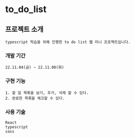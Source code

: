# to_do_list


## 프로젝트 소개

```
typescript 학습을 위해 진행한 to do list 웹 미니 프로젝트입니다.
```

### 개발 기간 
```
22.11.04(금) ~ 22.11.08(화)
```

### 구현 기능
```
1. 할 일 목록을 보기, 추가, 삭제 할 수 있다.
2. 완료한 목록을 체크할 수 있다.
```

### 사용 기술
```
React
typescript 
sass
```
